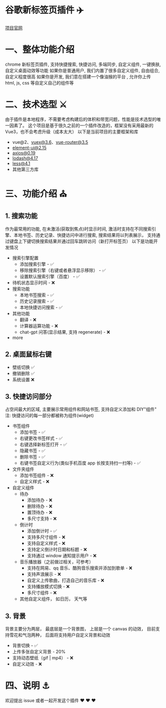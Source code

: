 # 谷歌新标签页插件 ✈️

[项目官网](http://extension.suhaoblog.cn/)

# 一、整体功能介绍

chrome 新标签页插件, 支持快捷搜索, 快捷访问, 多端同步, 自定义组件, 一键换肤, 自定义桌面动效等功能
如果你是普通用户, 我们内置了很多自定义组件, 自由组合, 自定义程度很高
如果你是开发, 我们意在搭建一个像油猴的平台 , 允许你上传 html, js, css 等自定义自己的组件等

# 二、技术选型 ⚔️

由于插件是本地程序，不需要考虑构建后的体积和带宽问题，性能是技术选型的唯一因素了。
这个项目是基于很久之前的一个插件改造的，框架没有采用最新的 Vue3，也不会考虑升级（成本太大）
以下是当前项目的主要框架和库

-   vue@2、vuex@3.6、vue-router@3.5
-   element-ui@2.15
-   axios@0.19
-   lodash@4.17
-   less@4.1
-   其他第三方库

# 三、功能介绍 ⛪️

## 1. 搜索功能

作为最常用的功能, 在未激活(获取到焦点)时显示时间, 激活时支持在不同搜索引擎、本地书签、历史记录、快捷访问中进行搜索, 搜索结果将以列表展示， 支持通过键盘上下键切换搜索结果并通过回车跳转访问（新打开标签页）
以下是功能开发情况

-   搜索引擎配置
    -   添加搜索引擎 - ✅
    -   移除搜索引擎（右键或者悬浮显示移除） - ✅
    -   设置默认搜索引擎（百度） - ✅
-   待机状态显示时间 - ❌
-   搜索功能
    -   本地书签搜索 - ✅
    -   历史记录搜索 - ✅
    -   本地快捷访问搜索 - ✅
-   其他功能
    -   翻译 - ❌
    -   计算器运算功能 - ❌
    -   chat-gpt 问答(显示结果, 支持 regenerate) - ❌
-   more

## 2. 桌面鼠标右键

-   壁纸切换 ✅
-   撤销删除 ✅
-   系统设置 ❌

## 3. 快捷访问部分

占空间最大的区域, 主要展示常用组件和网站书签, 支持自定义添加和 DIY"组件"
注: 快捷访问的每一部分都被称为组件(widget)

-   书签组件
    -   添加书签 - ✅
    -   右键更改书签样式 - ✅
    -   右键选择新标签打开 - ✅
    -   隐藏书签 - ✅
    -   删除书签 - ✅
    -   右键书签自定义行为(类似手机百度 app 长按支持扫一扫等) - ✅
-   文件夹组件
    -   添加书签组件 - ❌
    -   自定义样式 - ❌
-   自定义组件
    -   待办
        -   添加待办 - ❌
        -   删除待办 - ❌
        -   置顶待办 - ❌
        -   多尺寸支持 - ❌
    -   倒计时
        -   添加倒计时 - ✅
        -   支持多尺寸组件 - ❌
        -   支持自定义样式 - ❌
        -   支持定义倒计时日期和标题 - ❌
        -   支持通过 window 通知提示用户 - ❌
    -   音乐播放器（之前做过相关，可参考）
        -   支持在网易、qq 音乐、酷狗音乐搜索并添加到歌单 - ❌
        -   支持声浪展示 - ❌
        -   自定义上传歌曲，打造自己的音乐库 - ❌
        -   支持播放模式切换 - ❌
        -   多尺寸组件 - ❌
    -   其他自定义组件， 如日历， 天气等

## 3. 背景

背景主要分为两层， 最底层是一个背景图， 上层是一个 canvas 的动效， 目前支持雪花和气泡两种， 后面将支持用户自定义背景和动效

-   背景切换 - ✅
-   上传多张自定义背景 - 20%
-   支持动态壁纸（gif | mp4） - ❌
-   自定义动效 - ❌

# 四、说明 ⚓️

欢迎提出 issue 或者一起开发这个插件 ‍❤️‍ ‍❤️‍ ‍❤️‍
